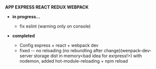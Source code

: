 **APP EXPRESS REACT REDUX WEBPACK**


- **in progress...**
  - fix eslint (warning only on console)

- **completed**
  - Config express + react + webpack dev
  - fixed -- no reloading (no rebundling after change)(wenpack-dev-server storage dist in memory<bad idea for exrpress!>) with nodemon, added hot-module-reloading + npm reload

